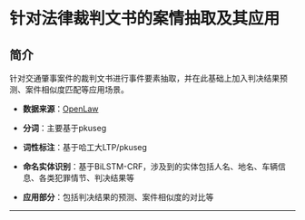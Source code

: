 # 针对法律裁判文书的案情抽取及其应用

## 简介
针对交通肇事案件的裁判文书进行事件要素抽取，并在此基础上加入判决结果预测、案件相似度匹配等应用场景。

* **数据来源**：[OpenLaw](http://openlaw.cn)


* **分词**：主要基于pkuseg

* **词性标注**：基于哈工大LTP/pkuseg


* **命名实体识别**：基于BiLSTM-CRF，涉及到的实体包括人名、地名、车辆信息、各类犯罪情节、判决结果等


* **应用部分**：包括判决结果的预测、案件相似度的对比等



-------


